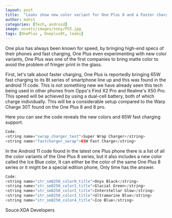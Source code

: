 ```yaml
---
layout: post
title:  "Leaks show new color variant for One Plus 8 and a Faster charging for the upcoming One Plus 8t series"
author: mohit
categories: [Tech, android]
image: assets/images/sony/PS5.jpg
tags: [OnePlus , Oneplus8t, leaks]
---
```

One plus has always been known for speed, by bringing high-end specs of their phones and fast charging, One Plus even experimenting with new color variants, One Plus was one of the first companies to bring matte color to avoid the problem of fringer print in the glass.

First, let's talk about faster charging, One Plus is reportedly bringing 65W fast charging to its 8t series of smartphone line up and this was found in the android 11 code. This is not something new we have already seen this tech being used in other phones from Oppo's Find X2 Pro and Realme's X50 Pro. This speed will be achieved by using a dual-cell battery, both of which charge individually. This will be a considerable setup compared to the Warp Charge 30T found on the One Plus 8 and 8 pro. 

Here you can see the code reveals the new colors and 65W fast charging support.

```java
Code:
<string name="swrap_charger_test">Super Wrap Charger</string>
<string name="fastcharger_swrap">65W Fast Charge</string>
```

In the Android 11 code found in the latest one Plus phone there is a list of all the color variants of the One Plus 8 series, but it also includes a new color called the Ice Blue color, It can either be the color of the same One Plus 8 series or it might be a special edition phone, Only time has the answer.

```java
Code:
<string name="str_sm8250_color0_title">Onyx Black</string>
<string name="str_sm8250_color1_title">Glacial Green</string>
<string name="str_sm8250_color2_title">Interstellar Glow</string>
<string name="str_sm8250_color3_title">Ultramarine Blue</string>
<string name="str_sm8250_color4_title">Ice Blue</string>
```
Souce:XDA Developers



